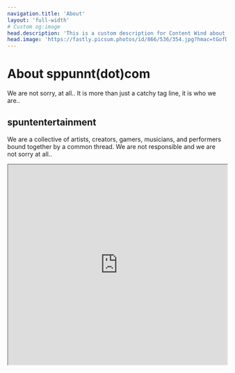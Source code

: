 ```yaml
---
navigation.title: 'About'
layout: 'full-width'
# Custom og:image
head.description: 'This is a custom description for Content Wind about page.'
head.image: 'https://fastly.picsum.photos/id/866/536/354.jpg?hmac=tGofDTV7tl2rprappPzKFiZ9vDh5MKj39oa2D--gqhA'
---
```


# About sppunnt(dot)com

We are not sorry, at all.. It is more than just a catchy tag line, it is who we are..

## spuntentertainment

We are a collective of artists, creators, gamers, musicians, and performers bound together by a common thread. We are not responsible and we are not sorry at all..

<iframe
src="https://xdao.app/137/dao/0x27874867035311573820cb5cec0ac93e8656ad7c/widgets/daopage"
title="spuntentertainment DAO"
width="100%"
height="460px"
></iframe>
